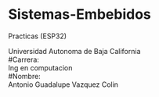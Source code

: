 # Sistemas-Embebidos
Practicas (ESP32)

Universidad Autonoma de Baja California   
#Carrera:  
Ing en computacion    
#Nombre:  
Antonio Guadalupe Vazquez Colin    
